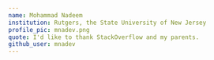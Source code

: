 ```yaml
---
name: Mohammad Nadeem
institution: Rutgers, the State University of New Jersey
profile_pic: mnadev.png
quote: I'd like to thank StackOverflow and my parents.
github_user: mnadev
---
```

